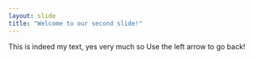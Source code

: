 ```yaml
---
layout: slide
title: "Welcome to our second slide!"
---
```

This is indeed my text, yes very much so
Use the left arrow to go back!
